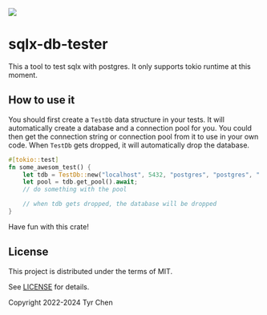 ![](https://github.com/tyrchen/sqlx-db-tester/workflows/build/badge.svg)

# sqlx-db-tester

This a tool to test sqlx with postgres. It only supports tokio runtime at this moment.

## How to use it

You should first create a `TestDb` data structure in your tests. It will automatically create a database and a connection pool for you. You could then get the connection string or connection pool from it to use in your own code. When `TestDb` gets dropped, it will automatically drop the database.

```rust
#[tokio::test]
fn some_awesom_test() {
    let tdb = TestDb::new("localhost", 5432, "postgres", "postgres", "./migrations");
    let pool = tdb.get_pool().await;
    // do something with the pool

    // when tdb gets dropped, the database will be dropped
}
```

Have fun with this crate!

## License

This project is distributed under the terms of MIT.

See [LICENSE](LICENSE.md) for details.

Copyright 2022-2024 Tyr Chen
